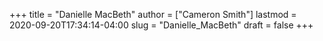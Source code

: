 +++
title = "Danielle MacBeth"
author = ["Cameron Smith"]
lastmod = 2020-09-20T17:34:14-04:00
slug = "Danielle_MacBeth"
draft = false
+++
